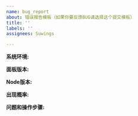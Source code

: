 ```yaml
---
name: bug_report
about: 错误报告模板（如果你要反馈BUG请选择这个提交模板）
title: ''
labels: ''
assignees: Suwings

---
```


**系统环境:**

**面板版本:**

**Node版本:**

**出现概率:**

**问题和操作步骤:**
